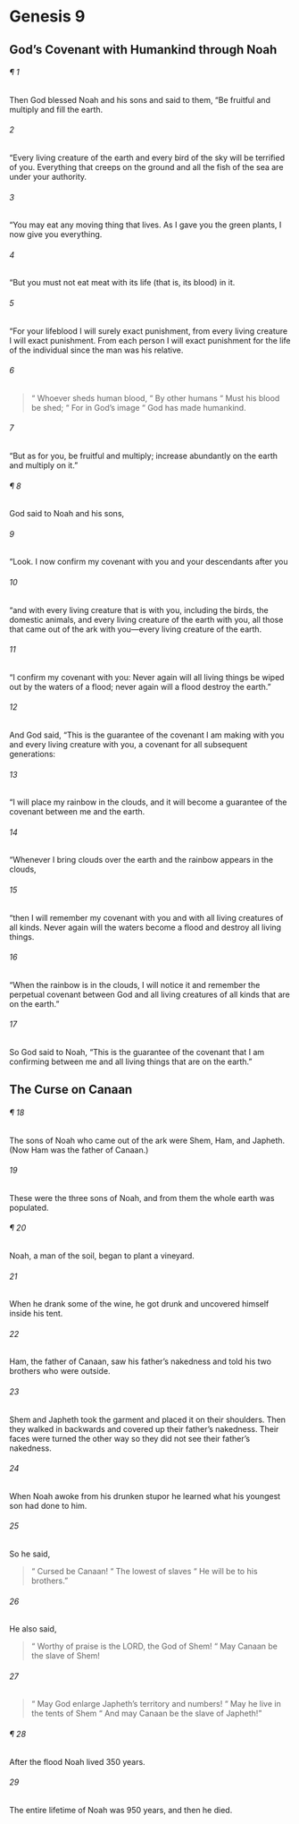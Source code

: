 # Genesis 9
## God’s Covenant with Humankind through Noah
###### ¶ 1
Then God blessed Noah and his sons and said to them, “Be fruitful and multiply and fill the earth.
###### 2
“Every living creature of the earth and every bird of the sky will be terrified of you. Everything that creeps on the ground and all the fish of the sea are under your authority.
###### 3
“You may eat any moving thing that lives. As I gave you the green plants, I now give you everything.
###### 4
“But you must not eat meat with its life (that is, its blood) in it.
###### 5
“For your lifeblood I will surely exact punishment, from every living creature I will exact punishment. From each person I will exact punishment for the life of the individual since the man was his relative.
###### 6
>  “ Whoever sheds human blood,
>  “ By other humans
>  “ Must his blood be shed;
>  “ For in God’s image
>  “ God has made humankind.
###### 7
“But as for you, be fruitful and multiply; increase abundantly on the earth and multiply on it.”
###### ¶ 8
God said to Noah and his sons,
###### 9
“Look. I now confirm my covenant with you and your descendants after you
###### 10
“and with every living creature that is with you, including the birds, the domestic animals, and every living creature of the earth with you, all those that came out of the ark with you—every living creature of the earth.
###### 11
“I confirm my covenant with you: Never again will all living things be wiped out by the waters of a flood; never again will a flood destroy the earth.”
###### 12
And God said, “This is the guarantee of the covenant I am making with you and every living creature with you, a covenant for all subsequent generations:
###### 13
“I will place my rainbow in the clouds, and it will become a guarantee of the covenant between me and the earth.
###### 14
“Whenever I bring clouds over the earth and the rainbow appears in the clouds,
###### 15
“then I will remember my covenant with you and with all living creatures of all kinds. Never again will the waters become a flood and destroy all living things.
###### 16
“When the rainbow is in the clouds, I will notice it and remember the perpetual covenant between God and all living creatures of all kinds that are on the earth.”
###### 17
So God said to Noah, “This is the guarantee of the covenant that I am confirming between me and all living things that are on the earth.”
## The Curse on Canaan
###### ¶ 18
The sons of Noah who came out of the ark were Shem, Ham, and Japheth. (Now Ham was the father of Canaan.)
###### 19
These were the three sons of Noah, and from them the whole earth was populated.
###### ¶ 20
Noah, a man of the soil, began to plant a vineyard.
###### 21
When he drank some of the wine, he got drunk and uncovered himself inside his tent.
###### 22
Ham, the father of Canaan, saw his father’s nakedness and told his two brothers who were outside.
###### 23
Shem and Japheth took the garment and placed it on their shoulders. Then they walked in backwards and covered up their father’s nakedness. Their faces were turned the other way so they did not see their father’s nakedness.
###### 24
When Noah awoke from his drunken stupor he learned what his youngest son had done to him.
###### 25
So he said,
>  “ Cursed be Canaan!
>  “ The lowest of slaves
>  “ He will be to his brothers.”
###### 26
He also said,
>  “ Worthy of praise is the LORD, the God of Shem!
>  “ May Canaan be the slave of Shem!
###### 27
>  “ May God enlarge Japheth’s territory and numbers!
>  “ May he live in the tents of Shem
>  “ And may Canaan be the slave of Japheth!”
###### ¶ 28
After the flood Noah lived 350 years.
###### 29
The entire lifetime of Noah was 950 years, and then he died.
